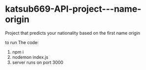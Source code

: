 # katsub669-API-project---name-origin
Project that predicts your nationality based on the first name origin

to run The code:
1. npm i
2. nodemon index.js
3. server runs on port 3000

